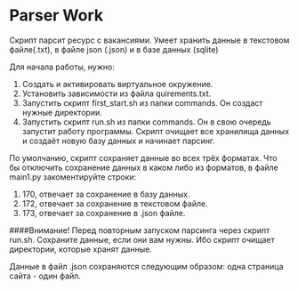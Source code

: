 # Parser Work

Скрипт парсит ресурс с вакансиями. Умеет хранить данные в текстовом файле(.txt), в файле json (.json) и в базе данных (sqlite)

Для начала работы, нужно:
1. Создать и активировать виртуальное окружение.
2. Установить зависимости из файла quirements.txt.
3. Запустить скрипт first_start.sh из папки commands. Он создаст нужные директории.
4. Запустить скрипт run.sh из папки commands. Он в свою очередь запустит работу программы. Скрипт очищает все хранилища данных и создаёт новую базу данных и начинает парсинг.

По умолчанию, скрипт сохраняет данные во всех трёх форматах. Что бы отключить сохранение данных в каком либо из форматов, в файле main1.py закоментируйте строки:
1. 170, отвечает за сохранение в базу данных. 
2. 172, отвечает за сохранение в текстовом файле.
3. 173, отвечает за сохранение в .json файле.

####Внимание! Перед повторным запуском парсинга через скрипт run.sh. Сохраните данные, если они вам нужны. Ибо скрипт очищает директории, которые хранят данные.

Данные в файл .json сохраняются следующим образом: одна страница сайта - один файл.